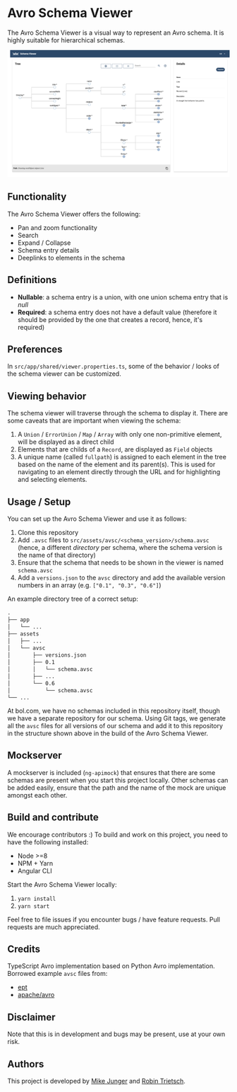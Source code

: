 # Avro Schema Viewer

The Avro Schema Viewer is a visual way to represent an Avro schema. It is highly suitable for hierarchical schemas.

![Avro Schema Viewer](avro-schema-viewer.png "Avro Schema Viewer")

## Functionality

The Avro Schema Viewer offers the following:
 
- Pan and zoom functionality
- Search
- Expand / Collapse
- Schema entry details
- Deeplinks to elements in the schema

## Definitions

- **Nullable**: a schema entry is a union, with one union schema entry that is _null_
- **Required**: a schema entry does not have a default value (therefore it should be provided by the one that creates a record, hence, it's required)

## Preferences

In `src/app/shared/viewer.properties.ts`, some of the behavior / looks of the schema viewer can be customized.

## Viewing behavior
The schema viewer will traverse through the schema to display it. There are some caveats that are important when viewing the schema:

1. A `Union` / `ErrorUnion` / `Map` / `Array` with only one non-primitive element, will be displayed as a direct child
2. Elements that are childs of a `Record`, are displayed as `Field` objects
3. A unique name (called `fullpath`) is assigned to each element in the tree based on the name of the element and its parent(s). This is used for navigating to an element directly through the URL and for highlighting and selecting elements.

## Usage / Setup
You can set up the Avro Schema Viewer and use it as follows:

1. Clone this repository
2. Add `.avsc` files to `src/assets/avsc/<schema_version>/schema.avsc` (hence, a different _directory_ per schema, where the schema version is the name of that directory)
3. Ensure that the schema that needs to be shown in the viewer is named `schema.avsc`
4. Add a `versions.json` to the `avsc` directory and add the available version numbers in an array (e.g. `["0.1", "0.3", "0.6"]`)

An example directory tree of a correct setup:
```text
.
├── app
│   └── ...
├── assets
│   ├── ...
│   └── avsc
│       ├── versions.json
│       ├── 0.1
│       │   └── schema.avsc
│       ├── ...
│       └── 0.6
│           └── schema.avsc
└── ...
```

At bol.com, we have no schemas included in this repository itself, though we have a separate repository for our schema. Using Git tags, we generate all the `avsc` files for all versions of our schema and add it to this repository in the structure shown above in the build of the Avro Schema Viewer.

## Mockserver
A mockserver is included (`ng-apimock`) that ensures that there are some schemas are present when you start this project locally. Other schemas can be added easily, ensure that the path and the name of the mock are unique amongst each other.

## Build and contribute
We encourage contributors :) To build and work on this project, you need to have the following installed:
- Node >=8
- NPM + Yarn
- Angular CLI

Start the Avro Schema Viewer locally:
1. `yarn install`
2. `yarn start`

Feel free to file issues if you encounter bugs / have feature requests. Pull requests are much appreciated.

## Credits
TypeScript Avro implementation based on Python Avro implementation. Borrowed example `avsc` files from:
- [ept](https://github.com/ept/flow/blob/master/example.avsc)
- [apache/avro](https://github.com/apache/avro/blob/master/lang/java/avro/src/test/resources/SchemaBuilder.avsc)

## Disclaimer
Note that this is in development and bugs may be present, use at your own risk.

## Authors
This project is developed by [Mike Junger](https://github.com/MJunger) and [Robin Trietsch](https://github.com/trietsch).
